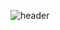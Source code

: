 ![header](https://capsule-render.vercel.app/api?type=waving&color=ffe3ef&height=300&section=header&text=YEONJU%20%20OH&fontColor=fff&fontSize=40)
